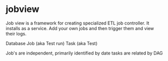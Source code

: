 # jobview

Job view is a framework for creating specialized ETL job controller. It installs as a service. Add your own jobs and then trigger them and view their logs.

Database
Job (aka Test run)
Task (aka Test)

Job's are independent, primarily identified by date
tasks are related by DAG
